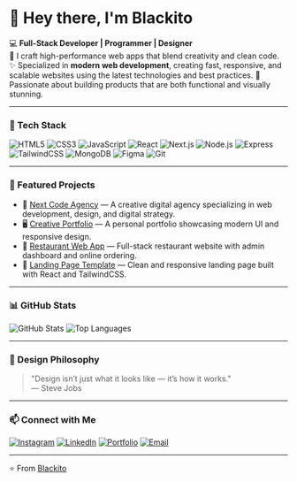 # 👋 Hey there, I'm Blackito

💻 **Full-Stack Developer | Programmer | Designer**  
🚀 I craft high-performance web apps that blend creativity and clean code.   
✨ Specialized in **modern web development**, creating fast, responsive, and scalable websites using the latest technologies and best practices.
🎨 Passionate about building products that are both functional and visually stunning.

---

### 🧠 Tech Stack
![HTML5](https://img.shields.io/badge/-HTML5-E34F26?style=flat&logo=html5&logoColor=white)
![CSS3](https://img.shields.io/badge/-CSS3-1572B6?style=flat&logo=css3)
![JavaScript](https://img.shields.io/badge/-JavaScript-F7DF1E?style=flat&logo=javascript&logoColor=black)
![React](https://img.shields.io/badge/-React-61DAFB?style=flat&logo=react&logoColor=black)
![Next.js](https://img.shields.io/badge/-Next.js-000000?style=flat&logo=next.js&logoColor=white)
![Node.js](https://img.shields.io/badge/-Node.js-339933?style=flat&logo=node.js&logoColor=white)
![Express](https://img.shields.io/badge/-Express-000000?style=flat&logo=express&logoColor=white)
![TailwindCSS](https://img.shields.io/badge/-TailwindCSS-38B2AC?style=flat&logo=tailwind-css&logoColor=white)
![MongoDB](https://img.shields.io/badge/-MongoDB-47A248?style=flat&logo=mongodb&logoColor=white)
![Figma](https://img.shields.io/badge/-Figma-F24E1E?style=flat&logo=figma&logoColor=white)
![Git](https://img.shields.io/badge/-Git-F05032?style=flat&logo=git&logoColor=white)

---

### 💼 Featured Projects
- 🏢 [Next Code Agency](https://github.com/NextCodeAgency) — A creative digital agency specializing in web development, design, and digital strategy.  
- 🖥️ [Creative Portfolio](https://github.com/blackito/portfolio) — A personal portfolio showcasing modern UI and responsive design.  
- 🏪 [Restaurant Web App](https://github.com/zolana/restaurant-app) — Full-stack restaurant website with admin dashboard and online ordering.  
- 🧩 [Landing Page Template](https://github.com/edar/landing-page) — Clean and responsive landing page built with React and TailwindCSS.

---

### 📊 GitHub Stats
![GitHub Stats](https://github-readme-stats.vercel.app/api?username=blackito&show_icons=true&theme=radical)
![Top Languages](https://github-readme-stats.vercel.app/api/top-langs/?blackito=USERNAME&layout=compact&theme=radical)

---

### 🎨 Design Philosophy
> "Design isn’t just what it looks like — it’s how it works."  
> — Steve Jobs

---

### 📫 Connect with Me
[![Instagram](https://img.shields.io/badge/-Instagram-E4405F?style=flat&logo=instagram&logoColor=white)](https://instagram.com/blackito.x)
[![LinkedIn](https://img.shields.io/badge/-LinkedIn-blue?style=flat&logo=linkedin&logoColor=white)](https://linkedin.com/in/blackito)
[![Portfolio](https://img.shields.io/badge/-Portfolio-000?style=flat&logo=vercel&logoColor=white)]((https://blackito.wuaze.com/))
[![Email](https://img.shields.io/badge/-Email-red?style=flat&logo=gmail&logoColor=white)](mailto:devblackito@gmail.com)

---

⭐ From [Blackito](https://github.com/blackito1)
